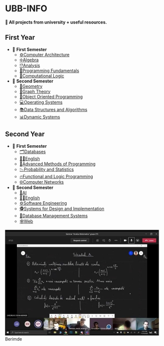 # UBB-INFO
**🏡 All projects from university + useful resources.**
## First Year
* 📂 **First Semester**
  * [⚙️Computer Architecture](https://github.com/TudorMurariu/UBB-INFO/tree/main/an1/Semestrul1/ASC)
  * [➗Algebra](https://github.com/TudorMurariu/UBB-INFO/tree/main/an1/Semestrul1/Algebra)
  * [⁉️Analysis](https://github.com/TudorMurariu/UBB-INFO/tree/main/an1/Semestrul1/Analiza)
  * [🔰Programming Fundamentals](https://github.com/TudorMurariu/UBB-INFO/tree/main/an1/Semestrul1/Fundamentele%20Programarii)
  * [🗿Computational Logic](https://github.com/TudorMurariu/UBB-INFO/tree/main/an1/Semestrul1/Logica%20Computationala)
* 📂 **Second Semester**
  * [📐Geometry](https://github.com/TudorMurariu/UBB-INFO/tree/main/an1/Semestrul2/Geometrie)
  * [🍇Graph Theory](https://github.com/TudorMurariu/UBB-INFO/tree/main/an1/Semestrul2/Graph-Theory)
  * [🌅Object Oriented Programming](https://github.com/TudorMurariu/UBB-INFO/tree/main/an1/Semestrul2/OOP)
  * [💻Operating Systems](https://github.com/TudorMurariu/UBB-INFO/tree/main/an1/Semestrul2/Operating-Systems)
  * [📚Data Structures and Algorithms](https://github.com/TudorMurariu/UBB-INFO/tree/main/an1/Semestrul2/SDA)
  * [📊Dynamic Systems](https://github.com/TudorMurariu/UBB-INFO/tree/main/an1/Semestrul2/Sisteme%20Dinamice)
## Second Year
* 📂 **First Semester**
   * [🗂️Databases](https://github.com/TudorMurariu/UBB-INFO/tree/main/an2/Semestrul1)
   * [💂‍♂️English](https://github.com/TudorMurariu/UBB-INFO/tree/main/an2/Semestrul1/Engleza)
   * [🎨Advanced Methods of Programming](https://github.com/TudorMurariu/UBB-INFO/tree/main/an2/Semestrul1/Metode%20Avansate%20de%20Programare)
   * [📉Probability and Statistics](https://github.com/TudorMurariu/UBB-INFO/tree/main/an2/Semestrul1/Probabilitati%20si%20statistica)
   * [🔥Functional and Logic Programming](https://github.com/TudorMurariu/UBB-INFO/tree/main/an2/Semestrul1/Programare%20logica%20si%20functionala)
   * [🌐Computer Networks](https://github.com/TudorMurariu/UBB-INFO/tree/main/an2/Semestrul1/Retele)
* 📂 **Second Semester**
   * [🤖AI](https://github.com/TudorMurariu/UBB-INFO/tree/main/an2/Semestrul2/AI)
   * [💂‍♂️English](https://github.com/TudorMurariu/UBB-INFO/tree/main/an2/Semestrul2/Engleza)
   * [⚙️Software Engineering](https://github.com/TudorMurariu/UBB-INFO/tree/main/an2/Semestrul2/Inginerie%20Soft)
   * [🕵️Systems for Design and Implementation](https://github.com/TudorMurariu/UBB-INFO/tree/main/an2/Semestrul2/Medii%20de%20Proiectare%20si%20Programare)
   * [🔩Database Management Systems](https://github.com/TudorMurariu/UBB-INFO/tree/main/an2/Semestrul2/Sisteme%20de%20gestiune%20a%20bazelor%20de%20date)
   * [🕸️Web](https://github.com/TudorMurariu/UBB-INFO/tree/main/an2/Semestrul2/Web)

![Poza cu berimde](https://github.com/TudorMurariu/UBB-INFO/blob/main/an1/Semestrul1/Analiza/Partial/SUbiectPartialA.jpg)<br>
Berimde
